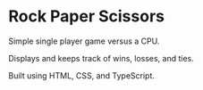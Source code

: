 # Rock Paper Scissors

Simple single player game versus a CPU.

Displays and keeps track of wins, losses, and ties.

Built using HTML, CSS, and TypeScript.

